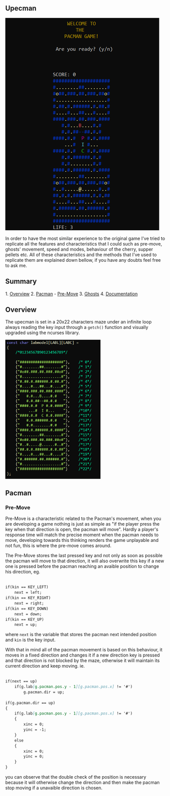 ## Upecman
<img src="assets/images/upecman/upecman-image.png">

In order to have the most similar experience to the original game I've tried to replicate all the features and characteristics that I could such as pre-move, ghosts' movement, speed and modes, behaviour of the cherry, supper pellets etc. All of these characteristics and the methods that I've used to replicate them are explained down bellow, if you have any doubts feel free to ask me.

<h2 id="summ">Summary</h2>
1. <a href="#overview">Overview</a> 
2. <a href="#pac">Pacman</a>
- <a href="#preM">Pre-Move</a>
3. <a href="ghost">Ghosts</a>
4. <a href="#doc">Documentation</a>


<h2 id="overview">Overview</h2>

The upecman is set in a 20x22 characters maze under an infinite loop always reading the key input through a `getch()` function and visually upgraded using the ncurses library.

<img src="assets/images/upecman/labmodel.PNG" width="300x">

<h2 id="pac">Pacman</h2>
<h3 id="preM">Pre-Move</h3>

Pre-Move is a characteristic related to the Pacman's movement, when you are developing a game nothing is just as simple as "if the player press the key when that direction is open, the pacman will move". Hardly a player's response time will match the precise moment when the pacman needs to move, developing towards this thinking renders the game unplayable and not fun, this is where the pre-move comes around.

The Pre-Move stores the last pressed key and not only as soon as possible the pacman will move to that direction, it will also overwrite this key if a new one is pressed before the pacman reaching an avaible position to change his direction, eg.

```markdown

if(kin == KEY_LEFT)
    next = left;
if(kin == KEY_RIGHT)
    next = right;
if(kin == KEY_DOWN)
    next = down;
if(kin == KEY_UP)
    next = up;

```
where `next` is the variable that stores the pacman next intended position and `kin` is the key input. 

With that in mind all of the pacman movement is based on this behaviour, it moves in a fixed direction and changes it if a new direction key is pressed and that direction is not blocked by the maze, otherwise it will maintain its current direction and keep moving. ie.

```markdown

if(next == up)
    if(g.lab[g.pacman.pos.y - 1][g.pacman.pos.x] != '#')
        g.pacman.dir = up;

if(g.pacman.dir == up)
{
    if(g.lab[g.pacman.pos.y - 1][g.pacman.pos.x] != '#')
    {
        xinc = 0;
        yinc = -1;
    }
    else
    {
        xinc = 0;
        yinc = 0;
    }
}
```
you can observe that the double check of the position is necessary because it will otherwise change the direction and then make the pacman stop moving if a unavaible direction is chosen.
